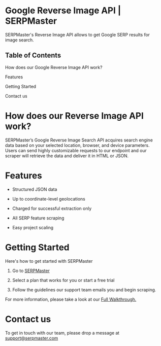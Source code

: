 # Google Reverse Image API | SERPMaster 
SERPMaster's Reverse Image API allows to get Google SERP results for image search. 

## Table of Contents 
How does our Google Reverse Image API work?

Features 

Getting Started

Contact us

# How does our Reverse Image API work? 

SERPMaster’s Google Reverse Image Search API acquires search engine data based on your selected location, browser, and device parameters. Users can send highly customizable requests to our endpoint and our scraper will retrieve the data and deliver it in HTML or JSON.

# Features

- Structured JSON data

- Up to coordinate-level geolocations

- Charged for successful extraction only

- All SERP feature scraping

- Easy project scaling


# Getting Started 

Here's how to get started with SERPMaster

1. Go to [SERPMaster](https://serpmaster.com/) 

2. Select a plan that works for you or start a free trial

3. Follow the guidelines our support team emails you and begin scraping.

For more information, please take a look at our [Full Walkthrough.](https://serpmaster.com/walkthrough/)

# Contact us 

To get in touch with our team, please drop a message at [support@serpmaster.com](support@serpmaster.com) 
